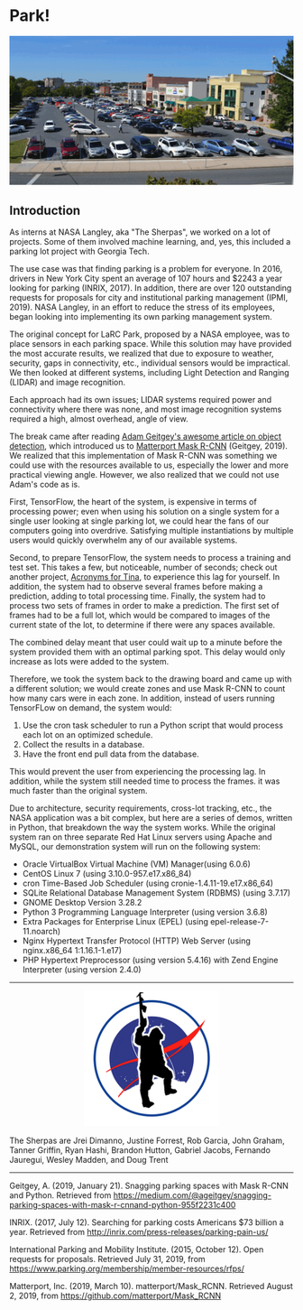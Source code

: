 # Park!
<div style="text-align: center;"><img src="README_images/park_demo.gif" alt="Welcome to Park!" /></div>
<h2>Introduction</h2>
<p>As interns at NASA Langley, aka "The Sherpas", we worked on a lot of projects. Some of them involved machine learning, and, yes, this included a parking lot project with Georgia Tech.</p>
<p>The use case was that finding parking is a problem for everyone. In 2016, drivers in New York City spent an average of 107 hours and $2243 a year looking for parking (INRIX, 2017). In addition, there are over 120 outstanding requests for proposals for city and institutional parking management (IPMI, 2019). NASA Langley, in an effort to reduce the stress of its employees, began looking into implementing its own parking management system.</p>
<p>The original concept for LaRC Park, proposed by a NASA employee, was to place sensors in each parking space. While this solution may have provided the most accurate results, we realized that due to exposure to weather, security, gaps in connectivity, etc., individual sensors would be impractical. We then looked at different systems, including Light Detection and Ranging (LIDAR) and image recognition.</p>
<p>Each approach had its own issues; LIDAR systems required power and connectivity where there was none, and most image recognition systems required a high, almost overhead, angle of view.</p>
<p>The break came after reading <a href="https://medium.com/@ageitgey/snagging-parking-spaces-with-mask-r-cnnand-python-955f2231c400" target="_blank" title="Snagging parking spaces with Mask R-CNN and Python">Adam Geitgey's awesome article on object detection</a>, which introduced us to <a href="https://github.com/matterport/Mask_RCNN" target="_blank" title="Matterport Mask R-CNN">Matterport Mask R-CNN</a> (Geitgey, 2019). We realized that this implementation of Mask R-CNN was something we could use with the resources available to us, especially the lower and more practical viewing angle. However, we also realized that we could not use Adam's code as is.</p>
<p>First, TensorFlow, the heart of the system, is expensive in terms of processing power; even when using his solution on a single system for a single user looking at single parking lot, we could hear the fans of our computers going into overdrive. Satisfying multiple instantiations by multiple users would quickly overwhelm any of our available systems.</p>
<p>Second, to prepare TensorFlow, the system needs to process a training and test set. This takes a few, but noticeable, number of seconds; check out another project, <a href="http://acronymsfortina.rgprogramming.com/index.html" target="_blank" title="Acronyms for Tina">Acronyms for Tina</a>, to experience this lag for yourself. In addition, the system had to observe several frames before making a prediction, adding to total processing time. Finally, the system had to process two sets of frames in order to make a prediction. The first set of frames had to be a full lot, which would be compared to images of the current state of the lot, to determine if there were any spaces available. </p>
<p>The combined delay meant that user could wait up to a minute before the system provided them with an optimal parking spot. This delay would only increase as lots were added to the system.</p>
<p>Therefore, we took the system back to the drawing board and came up with a different solution; we would create zones and use Mask R-CNN to count how many cars were in each zone. In addition, instead of users running TensorFLow on demand, the system would:</p>
<ol>
<li>Use the cron task scheduler to run a Python script that would process each lot on an optimized schedule.</li>
<li>Collect the results in a database.</li>
<li>Have the front end pull data from the database.</li>
</ol>
<p>This would prevent the user from experiencing the processing lag. In addition, while the system still needed time to process the frames. it was much faster than the original system.</p>
<p>Due to architecture, security requirements, cross-lot tracking, etc., the NASA application was a bit complex, but here are a series of demos, written in Python, that breakdown the way the system works. While the original system ran on three separate Red Hat Linux servers using Apache and MySQL, our demonstration system will run on the following system:</p>
<ul>
	<li>Oracle VirtualBox Virtual Machine (VM) Manager(using 6.0.6)</li>
	<li>CentOS Linux 7 (using 3.10.0-957.e17.x86_84)</li>
	<li>cron Time-Based Job Scheduler (using cronie-1.4.11-19.e17.x86_64)</li>
	<li>SQLite Relational Database Management System (RDBMS) (using 3.7.17)</li>
	<li>GNOME Desktop Version 3.28.2
	<li>Python 3 Programming Language Interpreter (using version 3.6.8)</li>
	<li>Extra Packages for Enterprise Linux (EPEL) (using epel-release-7-11.noarch)</li>
	<li>Nginx Hypertext Transfer Protocol (HTTP) Web Server (using nginx.x86_64 1:1.16.1-1.e17)</li>
	<li>PHP Hypertext Preprocessor (using version 5.4.16) with Zend Engine Interpreter (using version 2.4.0)</li>
</ul>
<hr>
<div style="width: 100%; text-align: center;">
<img src="sherpa_q2a_logo.png" alt="Sherpa Logo" style="height:240px;" />
</div>
<p>The Sherpas are Jrei Dimanno, Justine Forrest, Rob Garcia, John Graham, Tanner Griffin, Ryan Hashi, Brandon Hutton, Gabriel Jacobs, Fernando Jauregui, Wesley Madden, and Doug Trent</p>
<hr>
<p>Geitgey, A. (2019, January 21). Snagging parking spaces with Mask R-CNN and Python. Retrieved from <a href="https://medium.com/@ageitgey/snagging-parking-spaces-with-mask-r-cnnand-python-955f2231c400</p>" target="_blank" title="Snagging parking spaces with Mask R-CNN and Python">https://medium.com/@ageitgey/snagging-parking-spaces-with-mask-r-cnnand-python-955f2231c400</p></a>
<p>INRIX. (2017, July 12). Searching for parking costs Americans $73 billion a year. Retrieved from <a href="http://inrix.com/press-releases/parking-pain-us/</p>" target="_blank" title="Searching for parking costs Americans $73 billion a year">http://inrix.com/press-releases/parking-pain-us/</p></a>
<p>International Parking and Mobility Institute. (2015, October 12). Open requests for proposals. Retrieved July 31, 2019, from <a href="https://www.parking.org/membership/member-resources/rfps/</p>" target="_blank" title="Open requests for proposals">https://www.parking.org/membership/member-resources/rfps/</p></a>
<p>Matterport, Inc. (2019, March 10). matterport/Mask_RCNN. Retrieved August 2, 2019, from <a href="https://github.com/matterport/Mask_RCNN" target="_blank" title="matterport/Mask_RCNN">https://github.com/matterport/Mask_RCNN</a></p>
